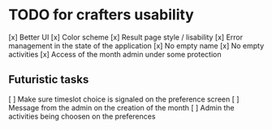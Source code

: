 # TODO for crafters usability

[x] Better UI
  [x] Color scheme
  [x] Result page style / lisability
[x] Error management in the state of the application
  [x] No empty name
  [x] No empty activities
[x] Access of the month admin under some protection

## Futuristic tasks

[ ] Make sure timeslot choice is signaled on the preference screen
[ ] Message from the admin on the creation of the month
[ ] Admin the activities being choosen on the preferences

